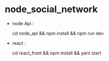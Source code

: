 # node_social_network
* node Api : 

  cd node_api && npm install && npm run dev
 
* react :

  cd react_front && npm install && yarn start
